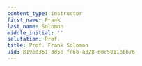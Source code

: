 ```yaml
---
content_type: instructor
first_name: Frank
last_name: Solomon
middle_initial: ''
salutation: Prof.
title: Prof. Frank Solomon
uid: 819ed361-3d5e-fc6b-a828-60c5011bbb76
---
```


